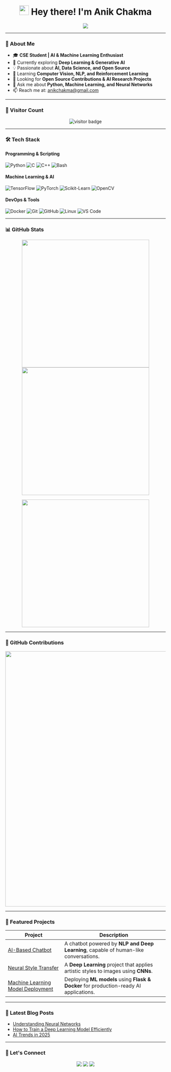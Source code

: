 <h1 align="center"> 
  <img src="https://media.giphy.com/media/hvRJCLFzcasrR4ia7z/giphy.gif" width="30px"/>
  Hey there! I'm Anik Chakma  
</h1> 

<p align="center">
  <img src="https://readme-typing-svg.herokuapp.com?font=Fira+Code&pause=1000&color=00F763&center=true&vCenter=true&width=500&lines=AI+%7C+Machine+Learning+%7C+Deep+Learning;CSE+Student+%7C+Open+Source+Contributor;Passionate+about+Data+Science+and+AI;Building+Innovative+AI+Solutions" />
</p>

---

### 🚀 About Me  
- 🎓 **CSE Student | AI & Machine Learning Enthusiast**  
- 🧠 Currently exploring **Deep Learning & Generative AI**  
- 💡 Passionate about **AI, Data Science, and Open Source**  
- 🌱 Learning **Computer Vision, NLP, and Reinforcement Learning**  
- 🤝 Looking for **Open Source Contributions & AI Research Projects**  
- 💬 Ask me about **Python, Machine Learning, and Neural Networks**  
- 📫 Reach me at: [anikchakma@gmail.com](mailto:anikchakma@gmail.com)  

---

### 🌟 Visitor Count  
<p align="center">
  <img src="https://visitor-badge.laobi.icu/badge?page_id=anikchakma.anikchakma" alt="visitor badge"/>
</p>

---

### 🛠️ Tech Stack  

#### **Programming & Scripting**  
![Python](https://img.shields.io/badge/Python-3776AB?style=for-the-badge&logo=python&logoColor=white)
![C](https://img.shields.io/badge/C-00599C?style=for-the-badge&logo=c&logoColor=white)
![C++](https://img.shields.io/badge/C++-00599C?style=for-the-badge&logo=c%2B%2B&logoColor=white)
![Bash](https://img.shields.io/badge/Bash-4EAA25?style=for-the-badge&logo=gnu-bash&logoColor=white)

#### **Machine Learning & AI**  
![TensorFlow](https://img.shields.io/badge/TensorFlow-FF6F00?style=for-the-badge&logo=tensorflow&logoColor=white)
![PyTorch](https://img.shields.io/badge/PyTorch-EE4C2C?style=for-the-badge&logo=pytorch&logoColor=white)
![Scikit-Learn](https://img.shields.io/badge/Scikit--Learn-F7931E?style=for-the-badge&logo=scikit-learn&logoColor=white)
![OpenCV](https://img.shields.io/badge/OpenCV-5C3EE8?style=for-the-badge&logo=opencv&logoColor=white)

#### **DevOps & Tools**  
![Docker](https://img.shields.io/badge/Docker-2496ED?style=for-the-badge&logo=docker&logoColor=white)
![Git](https://img.shields.io/badge/Git-F05032?style=for-the-badge&logo=git&logoColor=white)
![GitHub](https://img.shields.io/badge/GitHub-181717?style=for-the-badge&logo=github&logoColor=white)
![Linux](https://img.shields.io/badge/Linux-FCC624?style=for-the-badge&logo=linux&logoColor=black)
![VS Code](https://img.shields.io/badge/VS%20Code-007ACC?style=for-the-badge&logo=visual-studio-code&logoColor=white)

---

### 📊 GitHub Stats  

<p align="center">
  <img src="https://github-readme-stats.vercel.app/api?username=anikchakma&show_icons=true&theme=tokyonight" width="400px"/>
  <img src="https://github-readme-streak-stats.herokuapp.com/?user=anikchakma&theme=tokyonight" width="400px"/>
</p>

<p align="center">
  <img src="https://github-readme-stats.vercel.app/api/top-langs/?username=anikchakma&layout=compact&theme=tokyonight" width="400px"/>
</p>

---

### 📌 GitHub Contributions  

<p align="center">
  <img src="https://github-readme-activity-graph.vercel.app/graph?username=anikchakma&theme=react-dark" width="800px"/>
</p>

---

### 🚀 Featured Projects  

| Project | Description |
|---------|------------|
| [AI-Based Chatbot](https://github.com/anikchakma/AI-Chatbot) | A chatbot powered by **NLP and Deep Learning**, capable of human-like conversations. |
| [Neural Style Transfer](https://github.com/anikchakma/Neural-Style-Transfer) | A **Deep Learning** project that applies artistic styles to images using **CNNs**. |
| [Machine Learning Model Deployment](https://github.com/anikchakma/ML-Model-Deployment) | Deploying **ML models** using **Flask & Docker** for production-ready AI applications. |

---

### 📝 Latest Blog Posts  
<!-- BLOG-POST-LIST:START -->
- [Understanding Neural Networks](https://example.com)
- [How to Train a Deep Learning Model Efficiently](https://example.com)
- [AI Trends in 2025](https://example.com)
<!-- BLOG-POST-LIST:END -->

---

### 📢 Let's Connect  

<p align="center">
  <a href="https://github.com/anikchakma"><img src="https://img.shields.io/badge/GitHub-181717?style=for-the-badge&logo=github&logoColor=white" /></a>
  <a href="https://linkedin.com/in/anikchakma"><img src="https://img.shields.io/badge/LinkedIn-0077B5?style=for-the-badge&logo=linkedin&logoColor=white" /></a>
  <a href="mailto:anikchakma@gmail.com"><img src="https://img.shields.io/badge/Email-D14836?style=for-the-badge&logo=gmail&logoColor=white" /></a>
</p>
